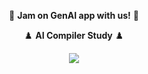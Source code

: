 <p align="center"><a target="_blank" href="https://carpedm30.notion.site/star" style="text-decoration:none">👗 <b>Jam on GenAI app with us!</b> 👗</a></p>

<p align="center"><a target="_blank" href="https://carpedm30.notion.site/AI-Compiler-Study-0bcecb3f91c042d28bf8eeab1725c6c4" style="text-decoration:none">♟️ <b>AI Compiler Study</b> ♟️</a></p>

<p align="center"><img src="https://upload.wikimedia.org/wikipedia/commons/thumb/b/b9/Caspar_David_Friedrich_-_Wanderer_above_the_sea_of_fog.jpg/800px-Caspar_David_Friedrich_-_Wanderer_above_the_sea_of_fog.jpg"/></p>
